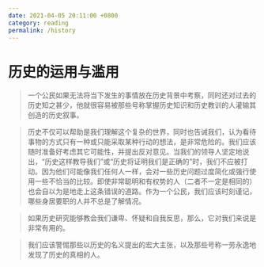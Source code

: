 ```yaml
---
date: 2021-04-05 20:11:00 +0800
category: reading
permalink: /history
---
```


# 历史的运用与滥用

>一个公民如果无法将当下发生的事情放在历史背景中考察，同时还对过去的历史知之甚少，他就很容易被那些号称掌握历史知识和历史教训的人灌输其创造的历史叙事。

>历史不仅可以帮助是我们理解这个复杂的世界，同时也告诫我们，认为看待事物的方式只有一种或只能采取某种行动的想法，是非常危险的。我们应该随时准备好考虑其它可能性，并提出反对意见。当我们的领导人坚定地说出，“历史这样教导我们”或“历史将证明我们是正确的”时，我们不应被打动。因为他们可能像我们任何人一样，会对一些历史问题过度简化或强行使用一些不恰当的比较。即使非常聪明和有权势的人（二者不一定是相同的）也会自以为是地走上这条错误的道路。作为一个公民，我们应该时刻谨记，哪些身居要职的人并不总是了解情况。

>如果历史研究能够教会我们谦卑、怀疑和自我反思，那么，它对我们来说是非常有用的。

>我们应该警惕那些以历史的名义提出的宏大主张，以及那些号称一劳永逸地发现了历史的真相的人。
